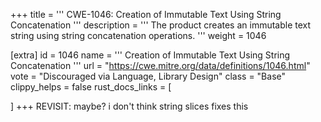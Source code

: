 +++
title = '''
CWE-1046: Creation of Immutable Text Using String Concatenation
'''
description	= '''
The product creates an immutable text string using string concatenation operations.
'''
weight = 1046

[extra]
id = 1046
name = '''
Creation of Immutable Text Using String Concatenation
'''
url = "https://cwe.mitre.org/data/definitions/1046.html"
vote = "Discouraged via Language, Library Design"
class = "Base"
clippy_helps = false
rust_docs_links = [

]
+++
REVISIT: maybe? i don't think string slices fixes this
